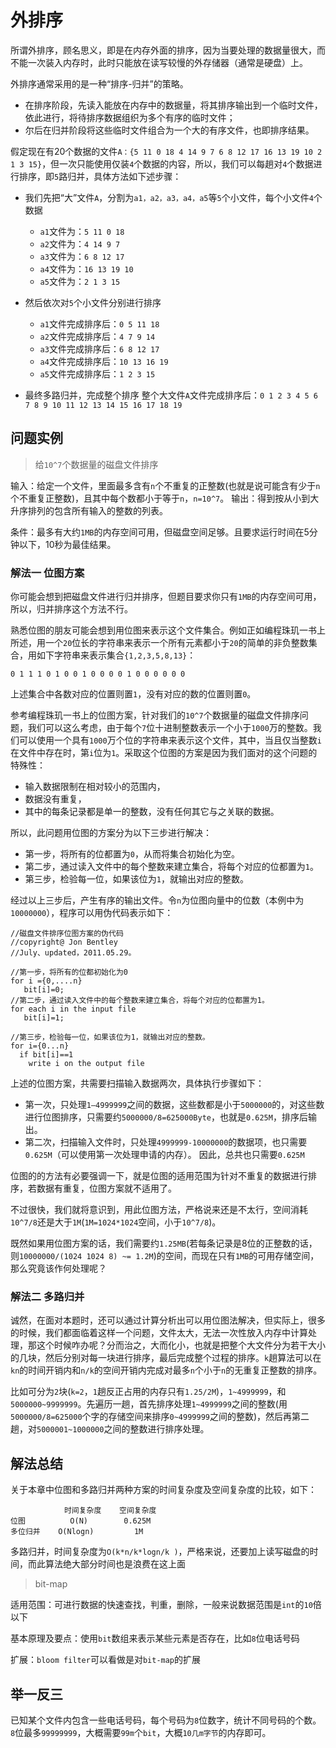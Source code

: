# 外排序

所谓外排序，顾名思义，即是在内存外面的排序，因为当要处理的数据量很大，而不能一次装入内存时，此时只能放在读写较慢的外存储器（通常是硬盘）上。

外排序通常采用的是一种“排序-归并”的策略。

+ 在排序阶段，先读入能放在内存中的数据量，将其排序输出到一个临时文件，依此进行，将待排序数据组织为多个有序的临时文件；
+ 尔后在归并阶段将这些临时文件组合为一个大的有序文件，也即排序结果。

假定现在有20个数据的文件`A：{5 11 0 18 4 14 9 7 6 8 12 17 16 13 19 10 2 1 3 15}`，但一次只能使用仅装`4`个数据的内容，所以，我们可以每趟对`4`个数据进行排序，即`5`路归并，具体方法如下述步骤：

+ 我们先把“大”文件`A`，分割为`a1，a2，a3，a4，a5`等`5`个小文件，每个小文件`4`个数据
    + `a1`文件为：`5 11 0 18`
    + `a2`文件为：`4 14 9 7`
    + `a3`文件为：`6 8 12 17`
    + `a4`文件为：`16 13 19 10`
    + `a5`文件为：`2 1 3 15`

+ 然后依次对`5`个小文件分别进行排序
    + `a1`文件完成排序后：`0 5 11 18`
    + `a2`文件完成排序后：`4 7 9 14`
    + `a3`文件完成排序后：`6 8 12 17`
    + `a4`文件完成排序后：`10 13 16 19`
    + `a5`文件完成排序后：`1 2 3 15`
+ 最终多路归并，完成整个排序
    整个大文件`A`文件完成排序后：`0 1 2 3 4 5 6 7 8 9 10 11 12 13 14 15 16 17 18 19`

## 问题实例

> 给`10^7`个数据量的磁盘文件排序

输入：给定一个文件，里面最多含有`n`个不重复的正整数(也就是说可能含有少于`n`个不重复正整数)，且其中每个数都小于等于`n`，`n=10^7`。 输出：得到按从小到大升序排列的包含所有输入的整数的列表。 

条件：最多有大约`1MB`的内存空间可用，但磁盘空间足够。且要求运行时间在5分钟以下，10秒为最佳结果。

### 解法一 位图方案

你可能会想到把磁盘文件进行归并排序，但题目要求你只有`1MB`的内存空间可用，所以，归并排序这个方法不行。

熟悉位图的朋友可能会想到用位图来表示这个文件集合。例如正如编程珠玑一书上所述，用一个`20`位长的字符串来表示一个所有元素都小于`20`的简单的非负整数集合，用如下字符串来表示集合`{1,2,3,5,8,13}`：

    0 1 1 1 0 1 0 0 1 0 0 0 0 1 0 0 0 0 0 0

上述集合中各数对应的位置则置`1`，没有对应的数的位置则置`0`。

参考编程珠玑一书上的位图方案，针对我们的`10^7`个数据量的磁盘文件排序问题，我们可以这么考虑，由于每个`7`位十进制整数表示一个小于`1000`万的整数。我们可以使用一个具有`1000`万个位的字符串来表示这个文件，其中，当且仅当整数`i`在文件中存在时，第`i`位为`1`。采取这个位图的方案是因为我们面对的这个问题的特殊性：

+ 输入数据限制在相对较小的范围内，
+ 数据没有重复，
+ 其中的每条记录都是单一的整数，没有任何其它与之关联的数据。

所以，此问题用位图的方案分为以下三步进行解决：

+ 第一步，将所有的位都置为`0`，从而将集合初始化为空。
+ 第二步，通过读入文件中的每个整数来建立集合，将每个对应的位都置为`1`。
+ 第三步，检验每一位，如果该位为`1`，就输出对应的整数。

经过以上三步后，产生有序的输出文件。令`n`为位图向量中的位数（本例中为`10000000`），程序可以用伪代码表示如下：

```
//磁盘文件排序位图方案的伪代码  
//copyright@ Jon Bentley  
//July、updated，2011.05.29。  

//第一步，将所有的位都初始化为0  
for i ={0,....n}      
   bit[i]=0;  
//第二步，通过读入文件中的每个整数来建立集合，将每个对应的位都置为1。  
for each i in the input file     
   bit[i]=1;  

//第三步，检验每一位，如果该位为1，就输出对应的整数。  
for i={0...n}      
  if bit[i]==1        
    write i on the output file  
```
上述的位图方案，共需要扫描输入数据两次，具体执行步骤如下：

+ 第一次，只处理`1—4999999`之间的数据，这些数都是小于`5000000`的，对这些数进行位图排序，只需要约`5000000/8=625000Byte`，也就是`0.625M`，排序后输出。 
+ 第二次，扫描输入文件时，只处理`4999999-10000000`的数据项，也只需要`0.625M`（可以使用第一次处理申请的内存）。 因此，总共也只需要`0.625M`

位图的的方法有必要强调一下，就是位图的适用范围为针对不重复的数据进行排序，若数据有重复，位图方案就不适用了。

不过很快，我们就将意识到，用此位图方法，严格说来还是不太行，空间消耗`10^7/8`还是大于`1M`(`1M=1024*1024`空间，小于`10^7/8`)。

既然如果用位图方案的话，我们需要约`1.25MB`(若每条记录是8位的正整数的话，则`10000000/(1024 1024 8) ~= 1.2M`)的空间，而现在只有`1MB`的可用存储空间，那么究竟该作何处理呢？

### 解法二 多路归并

诚然，在面对本题时，还可以通过计算分析出可以用位图法解决，但实际上，很多的时候，我们都面临着这样一个问题，文件太大，无法一次性放入内存中计算处理，那这个时候咋办呢？分而治之，大而化小，也就是把整个大文件分为若干大小的几块，然后分别对每一块进行排序，最后完成整个过程的排序。`k`趟算法可以在`kn`的时间开销内和`n/k`的空间开销内完成对最多`n`个小于`n`的无重复正整数的排序。

比如可分为`2`块(`k=2`，`1`趟反正占用的内存只有`1.25/2M`)，`1~4999999`，和`5000000~9999999`。先遍历一趟，首先排序处理`1~4999999`之间的整数(用`5000000/8=625000`个字的存储空间来排序`0~4999999`之间的整数)，然后再第二趟，对`5000001~1000000`之间的整数进行排序处理。

## 解法总结

关于本章中位图和多路归并两种方案的时间复杂度及空间复杂度的比较，如下：

                时间复杂度    空间复杂度
    位图          O(N)        0.625M
    多位归并    O(Nlogn)         1M

多路归并，时间复杂度为`O(k*n/k*logn/k )`，严格来说，还要加上读写磁盘的时间，而此算法绝大部分时间也是浪费在这上面

> bit-map

适用范围：可进行数据的快速查找，判重，删除，一般来说数据范围是`int`的`10`倍以下

基本原理及要点：使用`bit`数组来表示某些元素是否存在，比如`8`位电话号码

扩展：`bloom filter`可以看做是对`bit-map`的扩展

## 举一反三

已知某个文件内包含一些电话号码，每个号码为`8`位数字，统计不同号码的个数。 `8`位最多`99999999`，大概需要`99m`个`bit`，大概`10几m字节`的内存即可。